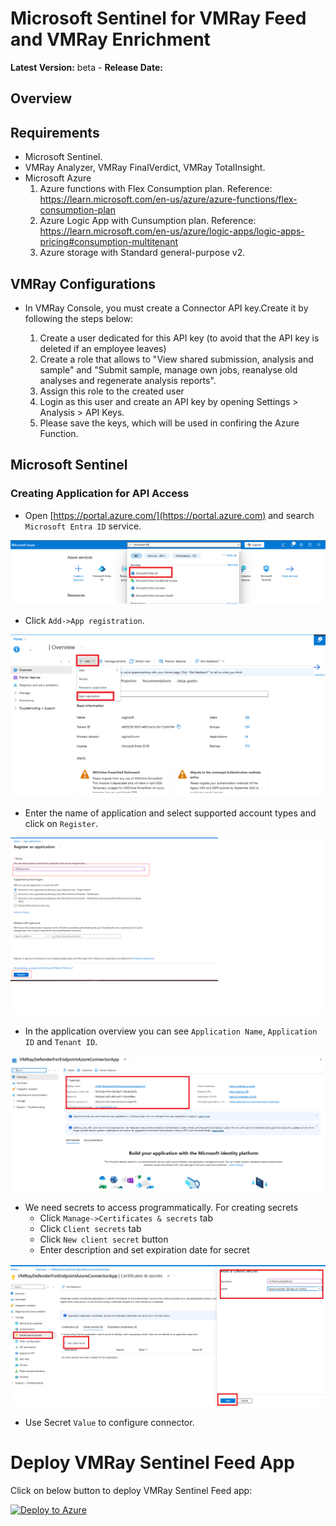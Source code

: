 # Microsoft Sentinel for VMRay Feed and VMRay Enrichment

**Latest Version:** beta - **Release Date:** 

## Overview


## Requirements
- Microsoft Sentinel.
- VMRay Analyzer, VMRay FinalVerdict, VMRay TotalInsight.
- Microsoft Azure
  1. Azure functions with Flex Consumption plan.
     Reference: https://learn.microsoft.com/en-us/azure/azure-functions/flex-consumption-plan
  2. Azure Logic App with Cunsumption plan.
     Reference: https://learn.microsoft.com/en-us/azure/logic-apps/logic-apps-pricing#consumption-multitenant
  3. Azure storage with Standard general-purpose v2.

## VMRay Configurations

- In VMRay Console, you must create a Connector API key.Create it by following the steps below:
  
  1. Create a user dedicated for this API key (to avoid that the API key is deleted if an employee leaves)
  2. Create a role that allows to "View shared submission, analysis and sample" and "Submit sample, manage own jobs, reanalyse old analyses and regenerate analysis reports".
  3. Assign this role to the created user
  4. Login as this user and create an API key by opening Settings > Analysis > API Keys.
  5. Please save the keys, which will be used in confiring the Azure Function.

     
## Microsoft Sentinel

### Creating Application for API Access

- Open [https://portal.azure.com/](https://portal.azure.com) and search `Microsoft Entra ID` service.

![01](Images/01.png)

- Click `Add->App registration`.

![02](Images/02.png)

- Enter the name of application and select supported account types and click on `Register`.

![03](Images/03.png)

- In the application overview you can see `Application Name`, `Application ID` and `Tenant ID`.

![07](Images/04.png)

- We need secrets to access programmatically. For creating secrets
  - Click `Manage->Certificates & secrets` tab
  - Click `Client secrets` tab
  - Click `New client secret` button
  - Enter description and set expiration date for secret

![08](Images/08.png)

- Use Secret `Value` to configure connector.
 

# Deploy VMRay Sentinel Feed App

Click on below button to deploy VMRay Sentinel Feed app:

[![Deploy to Azure](https://aka.ms/deploytoazurebutton)](https://portal.azure.com/#create/Microsoft.Template/uri/https://raw.githubusercontent.com/RamboV/VMRaySentinel/refs/heads/main/VMRayThreatIntelligence/azure_deploy.json)
